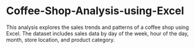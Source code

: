 # Coffee-Shop-Analysis-using-Excel

This analysis explores the sales trends and patterns of a coffee shop using Excel. The dataset includes sales data by day of the week, hour of the day, month, store location, and product category.

